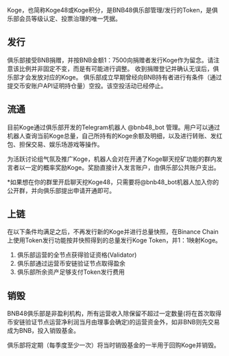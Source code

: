 Koge，也简称Koge48或Koge积分，是BNB48俱乐部管理/发行的Token，是俱乐部会员等级认定、投票治理的唯一凭据。
## 发行
俱乐部接受BNB捐赠，并按BNB金额1：7500向捐赠者发行Koge作为留念。请注意该比例并非固定不变，而是有可能进行调整。
收到捐赠登记并确认无误后，俱乐部才会发放对应的Koge。
俱乐部成立早期曾经向BNB持有者进行有条件（通过提交币安账户API证明持仓量）空投。该空投活动已经停止。

## 流通
目前Koge通过俱乐部开发的Telegram机器人 @bnb48_bot 管理。用户可以通过机器人查询当前Koge总量，自己所持有的Koge余额及明细，以及进行转账、发红包、担保交易、娱乐场游戏等操作。

为活跃讨论组气氛及推广Koge，机器人会对在开通了Koge聊天挖矿功能的群内发言者以一定的概率奖励Koge。奖励直接计入发言账户，由俱乐部公共账户支出。

*如果想在你的群里开启聊天挖Koge48，只需要将@bnb48_bot机器人加入你的公开群，并向俱乐部提出申请开通即可。

## 上链
在以下条件均满足之后，不再发行新的Koge并进行总量快照，在Binance Chain上使用Token发行功能按并快照得到的总量发行Koge Token，并1：1映射Koge。
1. 俱乐部运营的全节点获得验证资格(Validator)
2. 俱乐部通过运营币安链验证节点取得盈余
3. 俱乐部所余资产足够支付Token发行费用

## 销毁
BNB48俱乐部是非盈利机构，所有运营收入除保留不超过一定数量(将在首次取得币安链验证节点运营净利润当月由理事会确定)的运营资金外，如非BNB则先交易成为BNB，投入销毁基金。

俱乐部将定期（每季度至少一次）将当时销毁基金的一半用于回购Koge并销毁。

